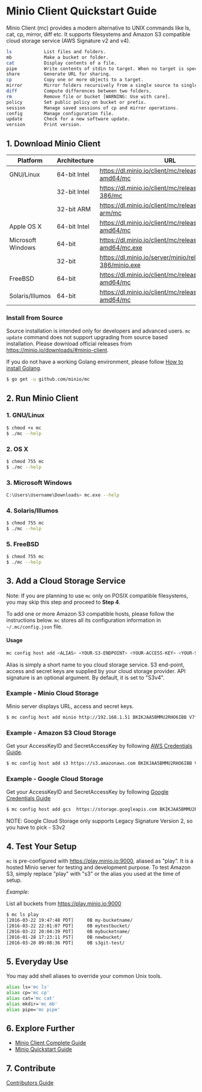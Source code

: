 # Minio Client Quickstart Guide

Minio Client (mc) provides a modern alternative to UNIX commands like ls, cat, cp, mirror, diff etc. It supports filesystems and Amazon S3 compatible cloud storage service (AWS Signature v2 and v4).

```sh
ls            List files and folders.
mb            Make a bucket or folder.
cat           Display contents of a file.
pipe          Write contents of stdin to target. When no target is specified, it writes to stdout.
share         Generate URL for sharing.
cp            Copy one or more objects to a target.
mirror        Mirror folders recursively from a single source to single destination.
diff          Compute differences between two folders.
rm            Remove file or bucket [WARNING: Use with care].
policy        Set public policy on bucket or prefix.
session       Manage saved sessions of cp and mirror operations.
config        Manage configuration file.
update        Check for a new software update.
version       Print version.
```

## 1.  Download Minio Client

| Platform | Architecture | URL |
| ---------- | -------- |------|
|GNU/Linux|64-bit Intel|https://dl.minio.io/client/mc/release/linux-amd64/mc|
||32-bit Intel|https://dl.minio.io/client/mc/release/linux-386/mc|
||32-bit ARM|https://dl.minio.io/client/mc/release/linux-arm/mc|
|Apple OS X|64-bit Intel|https://dl.minio.io/client/mc/release/darwin-amd64/mc|
|Microsoft Windows|64-bit|https://dl.minio.io/client/mc/release/windows-amd64/mc.exe|
||32-bit|https://dl.minio.io/server/minio/release/windows-386/minio.exe|
|FreeBSD|64-bit|https://dl.minio.io/client/mc/release/freebsd-amd64/mc|
|Solaris/Illumos|64-bit|https://dl.minio.io/client/mc/release/solaris-amd64/mc|

### Install from Source

Source installation is intended only for developers and advanced users. `mc update` command does not support upgrading from source based installation. Please download official releases from https://minio.io/downloads/#minio-client.

If you do not have a working Golang environment, please follow [How to install Golang](https://docs.minio.io/docs/how-to-install-golang).

```sh
$ go get -u github.com/minio/mc
```
## 2. Run Minio Client

### 1. GNU/Linux

```sh
$ chmod +x mc
$ ./mc --help
```

### 2. OS X

```sh
$ chmod 755 mc
$ ./mc --help
```

### 3. Microsoft Windows

```sh
C:\Users\Username\Downloads> mc.exe --help
```

### 4. Solaris/Illumos

```sh
$ chmod 755 mc
$ ./mc --help
```

### 5. FreeBSD

```sh
$ chmod 755 mc
$ ./mc --help
```

## 3. Add a Cloud Storage Service

Note: If you are planning to use `mc` only on POSIX compatible filesystems, you may skip this step and proceed to **Step 4**.

To add one or more Amazon S3 compatible hosts, please follow the instructions below. `mc` stores all its configuration information in ``~/.mc/config.json`` file.

#### Usage

```sh
mc config host add <ALIAS> <YOUR-S3-ENDPOINT> <YOUR-ACCESS-KEY> <YOUR-SECRET-KEY> <API-SIGNATURE>
```
Alias is simply a short name to you cloud storage service. S3 end-point, access and secret keys are supplied by your cloud storage provider. API signature is an optional argument. By default, it is set to "S3v4".

### Example - Minio Cloud Storage
Minio server displays URL, access and secret keys.

```sh
$ mc config host add minio http://192.168.1.51 BKIKJAA5BMMU2RHO6IBB V7f1CwQqAcwo80UEIJEjc5gVQUSSx5ohQ9GSrr12 S3v4
```
### Example - Amazon S3 Cloud Storage

Get your AccessKeyID and SecretAccessKey by following [AWS Credentials Guide](http://docs.aws.amazon.com/AWSSimpleQueueService/latest/SQSGettingStartedGuide/AWSCredentials.html).

```sh
$ mc config host add s3 https://s3.amazonaws.com BKIKJAA5BMMU2RHO6IBB V7f1CwQqAcwo80UEIJEjc5gVQUSSx5ohQ9GSrr12 S3v4
```

### Example - Google Cloud Storage
Get your AccessKeyID and SecretAccessKey by following [Google Credentials Guide](https://cloud.google.com/storage/docs/migrating?hl=en#keys)

```sh
$ mc config host add gcs  https://storage.googleapis.com BKIKJAA5BMMU2RHO6IBB V8f1CwQqAcwo80UEIJEjc5gVQUSSx5ohQ9GSrr12 S3v2
```

NOTE: Google Cloud Storage only supports Legacy Signature Version 2, so you have to pick - S3v2

## 4. Test Your Setup

`mc` is pre-configured with https://play.minio.io:9000, aliased as "play". It is a hosted Minio server for testing and development purpose.  To test Amazon S3, simply replace "play" with "s3" or the alias you used at the time of setup.

*Example:*

List all buckets from https://play.minio.io:9000

```sh
$ mc ls play
[2016-03-22 19:47:48 PDT]     0B my-bucketname/
[2016-03-22 22:01:07 PDT]     0B mytestbucket/
[2016-03-22 20:04:39 PDT]     0B mybucketname/
[2016-01-28 17:23:11 PST]     0B newbucket/
[2016-03-20 09:08:36 PDT]     0B s3git-test/
```
## 5. Everyday Use

You may add shell aliases to override your common Unix tools.

```sh
alias ls='mc ls'
alias cp='mc cp'
alias cat='mc cat'
alias mkdir='mc mb'
alias pipe='mc pipe'
```
## 6. Explore Further

- [Minio Client Complete Guide](https://docs.minio.io/docs/minio-client-complete-guide)
- [Minio Quickstart Guide](https://docs.minio.io/docs/minio)

## 7. Contribute
[Contributors Guide](./CONTRIBUTING.md)
